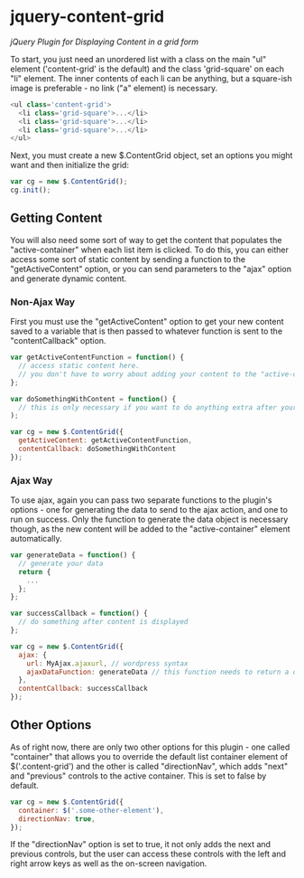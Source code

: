 # jquery-content-grid
*jQuery Plugin for Displaying Content in a grid form*

To start, you just need an unordered list with a class on the main "ul" element ('content-grid' is the default) and the class 'grid-square' on each "li" element. The inner contents of each li can be anything, but a square-ish image is preferable - no link ("a" element) is necessary.

``` js
<ul class='content-grid'>
  <li class='grid-square'>...</li>
  <li class='grid-square'>...</li>
  <li class='grid-square'>...</li>
</ul>
```

Next, you must create a new $.ContentGrid object, set an options you might want and then initialize the grid:

``` js
var cg = new $.ContentGrid();
cg.init();
```
## Getting Content

You will also need some sort of way to get the content that populates the "active-container" when each list item is clicked.
To do this, you can either access some sort of static content by sending a function to the "getActiveContent" option, or you can send parameters to the "ajax" option and generate dynamic content.

### Non-Ajax Way
First you must use the "getActiveContent" option to get your new content saved to a variable that is then passed to whatever function is sent to the "contentCallback" option.
``` js
var getActiveContentFunction = function() {
  // access static content here.
  // you don't have to worry about adding your content to the "active-container", this will be done for you automatically
};

var doSomethingWithContent = function() {
  // this is only necessary if you want to do anything extra after your content has been displayed
);

var cg = new $.ContentGrid({
  getActiveContent: getActiveContentFunction,
  contentCallback: doSomethingWithContent
});
```

### Ajax Way
To use ajax, again you can pass two separate functions to the plugin's options - one for generating the data to send to the ajax action, and one to run on success. Only the function to generate the data object is necessary though, as the new content will be added to the "active-container" element automatically.

``` js
var generateData = function() {
  // generate your data
  return {
    ...
  };
};

var successCallback = function() {
  // do something after content is displayed
};

var cg = new $.ContentGrid({
  ajax: {
    url: MyAjax.ajaxurl, // wordpress syntax
    ajaxDataFunction: generateData // this function needs to return a data object (including the action, if necessary)
  },
  contentCallback: successCallback
});
```

## Other Options

As of right now, there are only two other options for this plugin - one called "container" that allows you to override the default list container element of $('.content-grid') and the other is called "directionNav", which adds "next" and "previous" controls to the active container. This is set to false by default.

``` js
var cg = new $.ContentGrid({
  container: $('.some-other-element'),
  directionNav: true,
});
```

If the "directionNav" option is set to true, it not only adds the next and previous controls, but the user can access these controls with the left and right arrow keys as well as the on-screen navigation.
